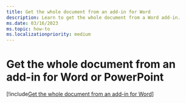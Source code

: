 ```yaml
---
title: Get the whole document from an add-in for Word
description: Learn to get the whole document from a Word add-in.
ms.date: 03/16/2023
ms.topic: how-to
ms.localizationpriority: medium
---
```


# Get the whole document from an add-in for Word or PowerPoint

[!include[Get the whole document from an add-in for Word](../includes/file-get-the-whole-document-from-an-add-in-for-powerpoint-or-word.md)]
